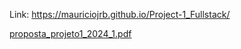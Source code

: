 Link: https://mauriciojrb.github.io/Project-1_Fullstack/



[proposta_projeto1_2024_1.pdf](https://github.com/MauricioJrB/Project-1_Fullstack/files/14759166/proposta_projeto1_2024_1.pdf)
